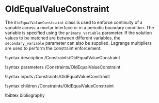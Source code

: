 # OldEqualValueConstraint

The `OldEqualValueConstraint` class is used to enforce continuity of a
variable across a mortar interface or in a periodic boundary
condition. The variable is specified using the `primary_variable`
parameter. If the solution values to be matched are between different variables, the
`secondary_variable` parameter can also be supplied. Lagrange multipliers are used
to perform the constraint enforcement.

!syntax description /Constraints/OldEqualValueConstraint

!syntax parameters /Constraints/OldEqualValueConstraint

!syntax inputs /Constraints/OldEqualValueConstraint

!syntax children /Constraints/OldEqualValueConstraint

!bibtex bibliography
